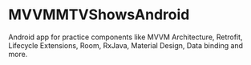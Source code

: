 # MVVMMTVShowsAndroid
Android app for practice components like  MVVM Architecture, Retrofit, Lifecycle Extensions, Room, RxJava, Material Design, Data binding and more. 
